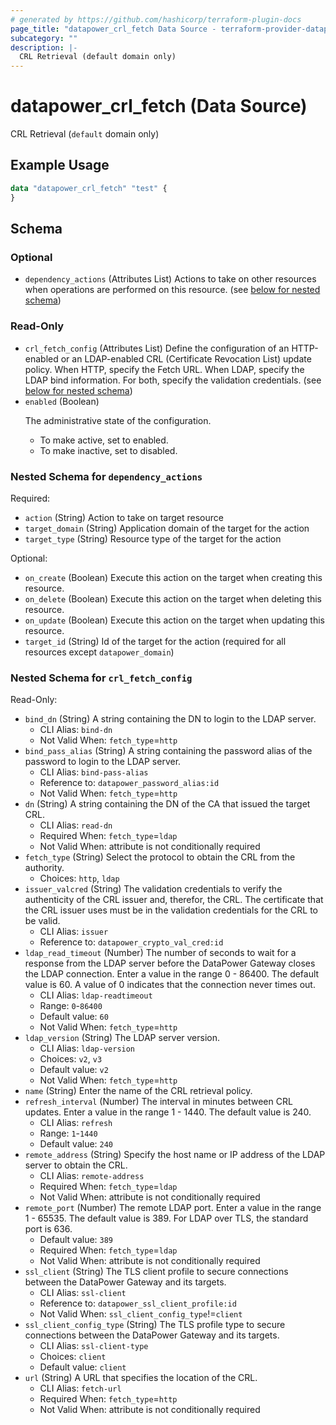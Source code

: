 ```yaml
---
# generated by https://github.com/hashicorp/terraform-plugin-docs
page_title: "datapower_crl_fetch Data Source - terraform-provider-datapower"
subcategory: ""
description: |-
  CRL Retrieval (default domain only)
---
```


# datapower_crl_fetch (Data Source)

CRL Retrieval (`default` domain only)

## Example Usage

```terraform
data "datapower_crl_fetch" "test" {
}
```

<!-- schema generated by tfplugindocs -->
## Schema

### Optional

- `dependency_actions` (Attributes List) Actions to take on other resources when operations are performed on this resource. (see [below for nested schema](#nestedatt--dependency_actions))

### Read-Only

- `crl_fetch_config` (Attributes List) Define the configuration of an HTTP-enabled or an LDAP-enabled CRL (Certificate Revocation List) update policy. When HTTP, specify the Fetch URL. When LDAP, specify the LDAP bind information. For both, specify the validation credentials. (see [below for nested schema](#nestedatt--crl_fetch_config))
- `enabled` (Boolean) <p>The administrative state of the configuration.</p><ul><li>To make active, set to enabled.</li><li>To make inactive, set to disabled.</li></ul>

<a id="nestedatt--dependency_actions"></a>
### Nested Schema for `dependency_actions`

Required:

- `action` (String) Action to take on target resource
- `target_domain` (String) Application domain of the target for the action
- `target_type` (String) Resource type of the target for the action

Optional:

- `on_create` (Boolean) Execute this action on the target when creating this resource.
- `on_delete` (Boolean) Execute this action on the target when deleting this resource.
- `on_update` (Boolean) Execute this action on the target when updating this resource.
- `target_id` (String) Id of the target for the action (required for all resources except `datapower_domain`)


<a id="nestedatt--crl_fetch_config"></a>
### Nested Schema for `crl_fetch_config`

Read-Only:

- `bind_dn` (String) A string containing the DN to login to the LDAP server.
  - CLI Alias: `bind-dn`
  - Not Valid When: `fetch_type`=`http`
- `bind_pass_alias` (String) A string containing the password alias of the password to login to the LDAP server.
  - CLI Alias: `bind-pass-alias`
  - Reference to: `datapower_password_alias:id`
  - Not Valid When: `fetch_type`=`http`
- `dn` (String) A string containing the DN of the CA that issued the target CRL.
  - CLI Alias: `read-dn`
  - Required When: `fetch_type`=`ldap`
  - Not Valid When: attribute is not conditionally required
- `fetch_type` (String) Select the protocol to obtain the CRL from the authority.
  - Choices: `http`, `ldap`
- `issuer_valcred` (String) The validation credentials to verify the authenticity of the CRL issuer and, therefor, the CRL. The certificate that the CRL issuer uses must be in the validation credentials for the CRL to be valid.
  - CLI Alias: `issuer`
  - Reference to: `datapower_crypto_val_cred:id`
- `ldap_read_timeout` (Number) The number of seconds to wait for a response from the LDAP server before the DataPower Gateway closes the LDAP connection. Enter a value in the range 0 - 86400. The default value is 60. A value of 0 indicates that the connection never times out.
  - CLI Alias: `ldap-readtimeout`
  - Range: `0`-`86400`
  - Default value: `60`
  - Not Valid When: `fetch_type`=`http`
- `ldap_version` (String) The LDAP server version.
  - CLI Alias: `ldap-version`
  - Choices: `v2`, `v3`
  - Default value: `v2`
  - Not Valid When: `fetch_type`=`http`
- `name` (String) Enter the name of the CRL retrieval policy.
- `refresh_interval` (Number) The interval in minutes between CRL updates. Enter a value in the range 1 - 1440. The default value is 240.
  - CLI Alias: `refresh`
  - Range: `1`-`1440`
  - Default value: `240`
- `remote_address` (String) Specify the host name or IP address of the LDAP server to obtain the CRL.
  - CLI Alias: `remote-address`
  - Required When: `fetch_type`=`ldap`
  - Not Valid When: attribute is not conditionally required
- `remote_port` (Number) The remote LDAP port. Enter a value in the range 1 - 65535. The default value is 389. For LDAP over TLS, the standard port is 636.
  - Default value: `389`
  - Required When: `fetch_type`=`ldap`
  - Not Valid When: attribute is not conditionally required
- `ssl_client` (String) The TLS client profile to secure connections between the DataPower Gateway and its targets.
  - CLI Alias: `ssl-client`
  - Reference to: `datapower_ssl_client_profile:id`
  - Not Valid When: `ssl_client_config_type`!=`client`
- `ssl_client_config_type` (String) The TLS profile type to secure connections between the DataPower Gateway and its targets.
  - CLI Alias: `ssl-client-type`
  - Choices: `client`
  - Default value: `client`
- `url` (String) A URL that specifies the location of the CRL.
  - CLI Alias: `fetch-url`
  - Required When: `fetch_type`=`http`
  - Not Valid When: attribute is not conditionally required
